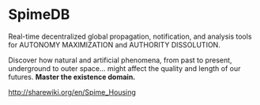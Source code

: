 SpimeDB
=======


Real-time decentralized global propagation, notification, and analysis tools for AUTONOMY MAXIMIZATION and AUTHORITY DISSOLUTION.

Discover how natural and artificial phenomena, from past to present, underground to outer space... might affect the quality and length of our futures. __Master the existence domain.__


http://sharewiki.org/en/Spime_Housing

